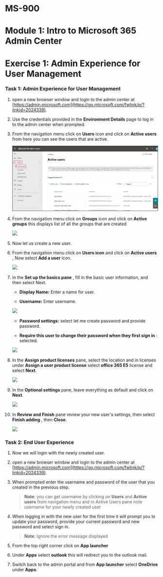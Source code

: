 # MS-900

# Module 1: Intro to Microsoft 365 Admin Center

# Exercise 1: Admin Experience for User Management

### Task 1: Admin Experience for User Management

1. open a new browser window and login to the admin center at [https://admin.microsoft.com](https://go.microsoft.com/fwlink/p/?linkid=2024339).

1. Use the credentials provided in the **Environment Details** page to log in to the admin center when prompted.

1. From the navigation menu click on **Users** icon and click on **Active users** from here you can see the users that are active.

   ![](Images/img1.png)

1. From the navigation menu click on **Groups** icon and click on **Active groups** this displays list of all the groups that are created

   ![](RackMultipart20200915-4-1nh6j6i_html_89d1518b94221b31.png)

1. Now let us create a new user.

1. From the navigation menu click on **Users icon** and click on **Active users** , Now select **Add a user** icon.

   ![](RackMultipart20200915-4-1nh6j6i_html_7dff03eea28d8984.png)

1. In the **Set up the basics pane** , fill in the basic user information, and then select Next.

   - **Display Name:** Enter a name for user.

   - **Username:** Enter username.

   ![](RackMultipart20200915-4-1nh6j6i_html_54be65ccc0845c4d.png)

   - **Password settings:** select let me create password and provide password.

   - **Require this user to change their password when they first sign in** : selected.

   ![](RackMultipart20200915-4-1nh6j6i_html_8c40a8f9a43962a6.png)

1. In the  **Assign product licenses**  pane, select the location and in licenses under **Assign a user product license** select **office 365 E5** license and select **Next**.

   ![](RackMultipart20200915-4-1nh6j6i_html_f6a6ca6f34a5245a.png)

1. In the  **Optional settings**  pane, leave everything as default and click on **Next**.

   ![](RackMultipart20200915-4-1nh6j6i_html_7cb0fa81427b152.png)

1. In **Review and Finish** pane review your new user&#39;s settings, then select  **Finish adding** , then  **Close**.

   ![](RackMultipart20200915-4-1nh6j6i_html_eba72f7e9b66987e.png)

### Task 2: End User Experience

1. Now we will login with the newly created user.

2. open a new browser window and login to the admin center at [https://admin.microsoft.com](https://go.microsoft.com/fwlink/p/?linkid=2024339).

1. When prompted enter the username and password of the user that you created in the previous step.

   >**Note**: you can get username by clicking on **Users**  and  **Active users** from navigation menu and in Active Users pane note username for your newly created user

1. When logging in with the new user for the first time it will prompt you to update your password, provide your current password and new password and select sign in.
   
   >**Note**: Ignore the error message displayed
    
1. From the top right corner click on **App launcher**

1. Under **Apps** select **outlook** this will redirect you to the outlook mail.

1. Switch back to the admin portal and from  **App launcher** select **OneDrive** under **Apps**.
